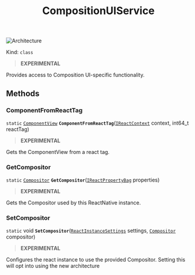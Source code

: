 ﻿---
id: CompositionUIService
title: CompositionUIService
---

![Architecture](https://img.shields.io/badge/architecture-new_only-blue)

Kind: `class`

> **EXPERIMENTAL**

Provides access to Composition UI-specific functionality. 

## Methods
### ComponentFromReactTag
`static` [`ComponentView`](ComponentView) **`ComponentFromReactTag`**([`IReactContext`](IReactContext) context, int64_t reactTag)

> **EXPERIMENTAL**

Gets the ComponentView from a react tag.

### GetCompositor
`static` [`Compositor`](https://learn.microsoft.com/windows/windows-app-sdk/api/winrt/Microsoft.UI.Composition.Compositor) **`GetCompositor`**([`IReactPropertyBag`](IReactPropertyBag) properties)

> **EXPERIMENTAL**

Gets the Compositor used by this ReactNative instance.

### SetCompositor
`static` void **`SetCompositor`**([`ReactInstanceSettings`](ReactInstanceSettings) settings, [`Compositor`](https://learn.microsoft.com/windows/windows-app-sdk/api/winrt/Microsoft.UI.Composition.Compositor) compositor)

> **EXPERIMENTAL**

Configures the react instance to use the provided Compositor. Setting this will opt into using the new architecture

